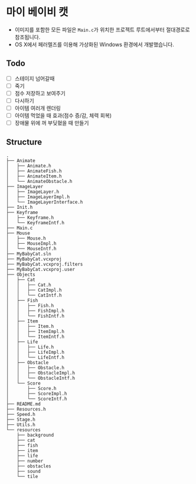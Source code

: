 ﻿# 마이 베이비 캣
- 이미지를 포함한 모든 파일은 `Main.c`가 위치한 프로젝트 루트에서부터 절대경로로 참조됩니다.
- OS X에서 페러렐즈를 이용해 가상화된 Windows 환경에서 개발했습니다.

## Todo

- [ ] 스테이지 넘어갈때
- [ ] 죽기
- [ ] 점수 저장하고 보여주기
- [ ] 다시하기
- [ ] 아이템 여러개 렌더링
- [ ] 아이템 먹었을 때 효과(점수 증/감, 체력 회복)
- [ ] 장애물 위에 꺼 부딪혔을 때 만들기

## Structure

```text
.
├── Animate
│   ├── Animate.h
│   ├── AnimateFish.h
│   ├── AnimateItem.h
│   └── AnimateObstacle.h
├── ImageLayer
│   ├── ImageLayer.h
│   ├── ImageLayerImpl.h
│   └── ImageLayerInterface.h
├── Init.h
├── Keyframe
│   ├── Keyframe.h
│   └── KeyframeIntf.h
├── Main.c
├── Mouse
│   ├── Mouse.h
│   ├── MouseImpl.h
│   └── MouseIntf.h
├── MyBabyCat.sln
├── MyBabyCat.vcxproj
├── MyBabyCat.vcxproj.filters
├── MyBabyCat.vcxproj.user
├── Objects
│   ├── Cat
│   │   ├── Cat.h
│   │   ├── CatImpl.h
│   │   └── CatIntf.h
│   ├── Fish
│   │   ├── Fish.h
│   │   ├── FishImpl.h
│   │   └── FishIntf.h
│   ├── Item
│   │   ├── Item.h
│   │   ├── ItemImpl.h
│   │   └── ItemIntf.h
│   ├── Life
│   │   ├── Life.h
│   │   ├── LifeImpl.h
│   │   └── LifeIntf.h
│   ├── Obstacle
│   │   ├── Obstacle.h
│   │   ├── ObstacleImpl.h
│   │   └── ObstacleIntf.h
│   └── Score
│       ├── Score.h
│       ├── ScoreImpl.h
│       └── ScoreIntf.h
├── README.md
├── Resources.h
├── Speed.h
├── Stage.h
├── Utils.h
└── resources
    ├── background
    ├── cat
    ├── fish
    ├── item
    ├── life
    ├── number
    ├── obstacles
    ├── sound
    └── tile
```
